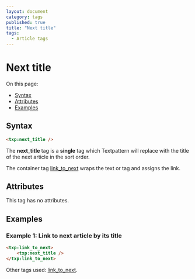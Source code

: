 ```yaml
---
layout: document
category: tags
published: true
title: "Next title"
tags:
  - Article tags
---
```


# Next title

On this page:

* [Syntax](#user-content-syntax)
* [Attributes](#user-content-attributes)
* [Examples](#user-content-examples)

## Syntax

~~~ html
<txp:next_title />
~~~

The **next_title** tag is a __single__ tag which Textpattern will replace with the title of the next article in the sort order.

The container tag [link_to_next](link-to-next) wraps the text or tag and assigns the link.

## Attributes

This tag has no attributes.

## Examples

### Example 1: Link to next article by its title

~~~ html
<txp:link_to_next>
    <txp:next_title />
</txp:link_to_next>
~~~

Other tags used: [link_to_next](link-to-next).
